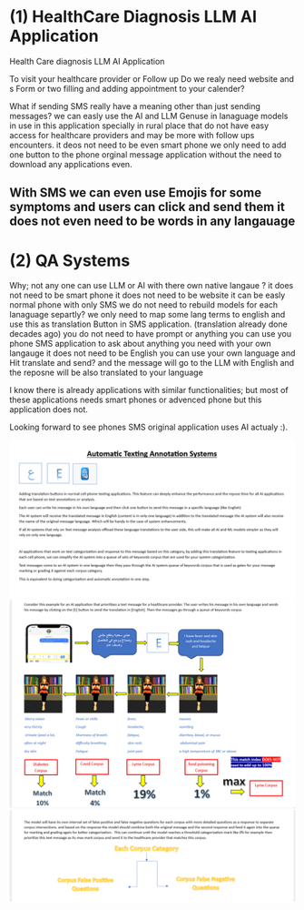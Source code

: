 # (1) HealthCare Diagnosis LLM AI Application
Health Care diagnosis LLM AI Application 

To visit your healthcare provider or Follow up 
Do we realy need website and s Form or two filling and adding appointment to your calender?

What if sending SMS really have a meaning other than just sending messages?
we can easly use the AI and LLM Genuse in lanaguage models in use in this application 
specially in rural place that do not have easy access for healthcare providers and may be more with follow ups encounters.
it deos not need to be even smart phone we only need to add one button to the phone orginal message application without the need to download any applications even.  

With SMS we can even use Emojis for some symptoms and users can click and send them it does not even need to be words in any langauage 
----
# (2) QA Systems

Why; not any one can use LLM or AI with there own native langaue ? 
it does not need to be smart phone
it does not need to be website 
it can be easly normal phone with only SMS 
we do not need to rebuild models for each lanaguage separtly? we only need to map some lang terms to english and use this as translation Button in SMS application.
(translation already done decades ago) 
you do not need to have prompt or anything you can use you phone SMS application to ask about anything you need with your own langauge 
it does not need to be English you can use your own language and Hit translate and send? and the message will go to the LLM with English 
and the reposne will be also translated to your language 

I know there is already applications with similar functionalities; but most of these applications needs smart phones or advenced phone but this application does not.

Looking forward to see phones SMS original application uses AI actualy :).

<img src="Screenshot 2023-10-08 231719.png" />
<img src="Screenshot 2023-10-08 232016.png" />
<img src="Screenshot 2023-10-08 232041.png" />
